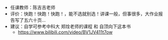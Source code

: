 * 任课教师：陈吉吉老师
* 评价：快跑！快跑！快跑！，能不选就别选！讲课一般，但事很多，大作业报告写了五六十页...
* 建议：自学可参考中科大 郑烇老师的课程 和 自顶向下这本书
  * https://www.bilibili.com/video/BV1JV411t7ow